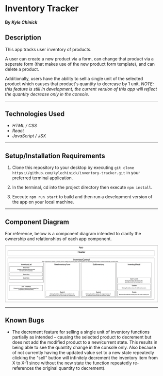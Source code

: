 # Inventory Tracker

#### By _**Kyle Chinick**_

## Description

This app tracks user inventory of products.

A user can create a new product via a form, can change that product via a seperate form (that makes use of the new product form template), and can delete a product.

Additionally, users have the ability to sell a single unit of the selected product which causes that product's quantity to decrease by 1 unit. _NOTE: this feature is still in development, the current version of this app will reflect the quantity decrease only in the console._

---

## Technologies Used

- _HTML / CSS_
- _React_
- _JavaScript / JSX_

---

## Setup/Installation Requirements

1. Clone this repository to your desktop by executing `git clone https://github.com/kylechinick/inventory-tracker.git` in your preferred terminal application.

2. In the terminal, cd into the project directory then execute `npm install`.

3. Execute `npm run start` to build and then run a development version of the app on your local machine.

---

## Component Diagram

For reference, below is a component diagram intended to clarify the ownership and relationships of each app component.

![Component Diagram](./src/img/component_diagram.png)

---

## Known Bugs

- The decrement feature for selling a single unit of inventory functions partially as intended – causing the selected product to decrement but does not add the modified product to a new/current state. This results in being able to see the quantity change in the console only. Also because of not currently having the updated value set to a new state repeatedly clicking the "sell" button will infinitely decrement the inventory item from X to X-1 since without the new state the function repeatedly re-references the original quantity to decrement).
